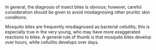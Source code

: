 In general, the diagnosis of insect bites is obvious; however, careful consideration should be given to avoid misdiagnosing other pruritic skin conditions.

Mosquito bites are frequently misdiagnosed as bacterial cellulitis; this is especially true in the very young, who may have more exaggerated reactions to bites. A general rule of thumb is that mosquito bites develop over hours, while cellulitis develops over days.